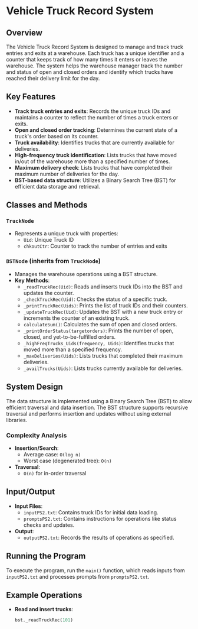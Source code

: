 # Vehicle Truck Record System

## Overview
The Vehicle Truck Record System is designed to manage and track truck entries and exits at a warehouse. Each truck has a unique identifier and a counter that keeps track of how many times it enters or leaves the warehouse. The system helps the warehouse manager track the number and status of open and closed orders and identify which trucks have reached their delivery limit for the day.

## Key Features
- **Track truck entries and exits**: Records the unique truck IDs and maintains a counter to reflect the number of times a truck enters or exits.
- **Open and closed order tracking**: Determines the current state of a truck's order based on its counter.
- **Truck availability**: Identifies trucks that are currently available for deliveries.
- **High-frequency truck identification**: Lists trucks that have moved in/out of the warehouse more than a specified number of times.
- **Maximum delivery check**: Lists trucks that have completed their maximum number of deliveries for the day.
- **BST-based data structure**: Utilizes a Binary Search Tree (BST) for efficient data storage and retrieval.

## Classes and Methods
### `TruckNode`
- Represents a unique truck with properties:
  - `Uid`: Unique Truck ID
  - `chkoutCtr`: Counter to track the number of entries and exits

### `BSTNode` (inherits from `TruckNode`)
- Manages the warehouse operations using a BST structure.
- **Key Methods**:
  - `_readTruckRec(Uid)`: Reads and inserts truck IDs into the BST and updates the counter.
  - `_checkTruckRec(Uid)`: Checks the status of a specific truck.
  - `_printTruckRec(Uids)`: Prints the list of truck IDs and their counters.
  - `_updateTruckRec(Uid)`: Updates the BST with a new truck entry or increments the counter of an existing truck.
  - `calculateSum()`: Calculates the sum of open and closed orders.
  - `_printOrderStatus(targetorders)`: Prints the number of open, closed, and yet-to-be-fulfilled orders.
  - `_highFreqTrucks_Uids(frequency, Uids)`: Identifies trucks that moved more than a specified frequency.
  - `_maxDeliveries(Uids)`: Lists trucks that completed their maximum deliveries.
  - `_availTrucks(Uids)`: Lists trucks currently available for deliveries.

## System Design
The data structure is implemented using a Binary Search Tree (BST) to allow efficient traversal and data insertion. The BST structure supports recursive traversal and performs insertion and updates without using external libraries.

### Complexity Analysis
- **Insertion/Search**:
  - Average case: `O(log n)`
  - Worst case (degenerated tree): `O(n)`
- **Traversal**:
  - `O(n)` for in-order traversal

## Input/Output
- **Input Files**:
  - `inputPS2.txt`: Contains truck IDs for initial data loading.
  - `promptsPS2.txt`: Contains instructions for operations like status checks and updates.
- **Output**:
  - `outputPS2.txt`: Records the results of operations as specified.

## Running the Program
To execute the program, run the `main()` function, which reads inputs from `inputPS2.txt` and processes prompts from `promptsPS2.txt`.

## Example Operations
- **Read and insert trucks**:
  ```python
  bst._readTruckRec(101)
